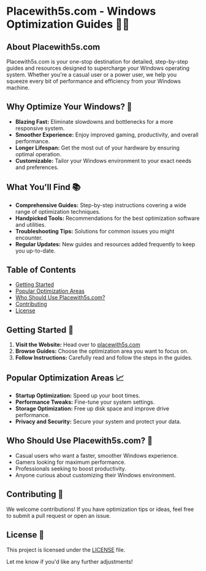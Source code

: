 # Placewith5s.com - Windows Optimization Guides 🔧🚀

## About Placewith5s.com 

Placewith5s.com is your one-stop destination for detailed, step-by-step guides and resources designed to supercharge your Windows operating system. Whether you're a casual user or a power user, we help you squeeze every bit of performance and efficiency from your Windows machine.

## Why Optimize Your Windows? 🎯
* **Blazing Fast:** Eliminate slowdowns and bottlenecks for a more responsive system.
* **Smoother Experience:** Enjoy improved gaming, productivity, and overall performance.
* **Longer Lifespan:** Get the most out of your hardware by ensuring optimal operation.
* **Customizable:** Tailor your Windows environment to your exact needs and preferences.

## What You'll Find 📚
* **Comprehensive Guides:** Step-by-step instructions covering a wide range of optimization techniques.
* **Handpicked Tools:** Recommendations for the best optimization software and utilities.
* **Troubleshooting Tips:** Solutions for common issues you might encounter.
* **Regular Updates:** New guides and resources added frequently to keep you up-to-date.

## Table of Contents
- [Getting Started](#getting-started)
- [Popular Optimization Areas](#popular-optimization-areas)
- [Who Should Use Placewith5s.com?](#who-should-use-placewith5s-com)
- [Contributing](#contributing)
- [License](#license)

## Getting Started 🚀

1. **Visit the Website:** Head over to [placewith5s.com](https://www.placewith5s.com)
2. **Browse Guides:** Choose the optimization area you want to focus on.
3. **Follow Instructions:** Carefully read and follow the steps in the guides.

## Popular Optimization Areas 📈
* **Startup Optimization:** Speed up your boot times.
* **Performance Tweaks:** Fine-tune your system settings.
* **Storage Optimization:** Free up disk space and improve drive performance.
* **Privacy and Security:** Secure your system and protect your data.

## Who Should Use Placewith5s.com? 👥
* Casual users who want a faster, smoother Windows experience.
* Gamers looking for maximum performance.
* Professionals seeking to boost productivity.
* Anyone curious about customizing their Windows environment.

## Contributing 🤝
We welcome contributions! If you have optimization tips or ideas, feel free to submit a pull request or open an issue.

## License 📄

This project is licensed under the [LICENSE](LICENSE) file.

Let me know if you'd like any further adjustments! 
